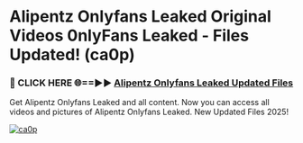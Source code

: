 # Alipentz Onlyfans Leaked Original Videos 0nlyFans Leaked - Files Updated! (ca0p)

<h3>🔴 CLICK HERE 🌐==►► <a href="https://tinyurl.com/4seja8ks" rel="nofollow">Alipentz Onlyfans Leaked Updated Files</a></h3>

Get Alipentz Onlyfans Leaked and all content. Now you can access all videos and pictures of Alipentz Onlyfans Leaked. New Updated Files 2025!

[![ca0p](https://i.imgur.com/EWjZXRe.gif)](https://tinyurl.com/4seja8ks)
